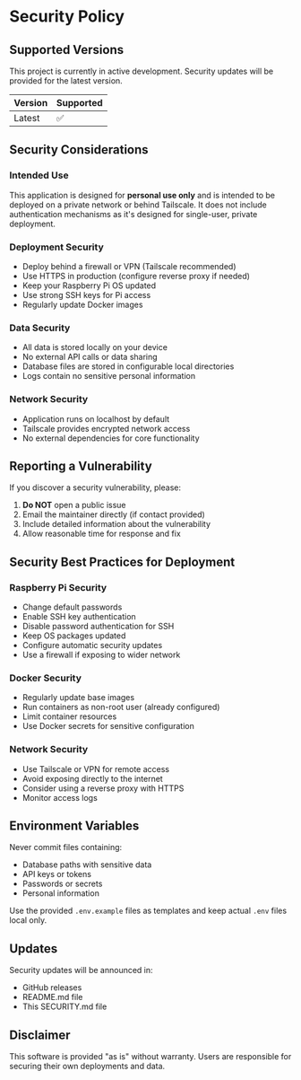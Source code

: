 # Security Policy

## Supported Versions

This project is currently in active development. Security updates will be provided for the latest version.

| Version | Supported          |
| ------- | ------------------ |
| Latest  | :white_check_mark: |

## Security Considerations

### Intended Use
This application is designed for **personal use only** and is intended to be deployed on a private network or behind Tailscale. It does not include authentication mechanisms as it's designed for single-user, private deployment.

### Deployment Security
- Deploy behind a firewall or VPN (Tailscale recommended)
- Use HTTPS in production (configure reverse proxy if needed)
- Keep your Raspberry Pi OS updated
- Use strong SSH keys for Pi access
- Regularly update Docker images

### Data Security
- All data is stored locally on your device
- No external API calls or data sharing
- Database files are stored in configurable local directories
- Logs contain no sensitive personal information

### Network Security
- Application runs on localhost by default
- Tailscale provides encrypted network access
- No external dependencies for core functionality

## Reporting a Vulnerability

If you discover a security vulnerability, please:

1. **Do NOT** open a public issue
2. Email the maintainer directly (if contact provided)
3. Include detailed information about the vulnerability
4. Allow reasonable time for response and fix

## Security Best Practices for Deployment

### Raspberry Pi Security
- Change default passwords
- Enable SSH key authentication
- Disable password authentication for SSH
- Keep OS packages updated
- Configure automatic security updates
- Use a firewall if exposing to wider network

### Docker Security
- Regularly update base images
- Run containers as non-root user (already configured)
- Limit container resources
- Use Docker secrets for sensitive configuration

### Network Security
- Use Tailscale or VPN for remote access
- Avoid exposing directly to the internet
- Consider using a reverse proxy with HTTPS
- Monitor access logs

## Environment Variables

Never commit files containing:
- Database paths with sensitive data
- API keys or tokens
- Passwords or secrets
- Personal information

Use the provided `.env.example` files as templates and keep actual `.env` files local only.

## Updates

Security updates will be announced in:
- GitHub releases
- README.md file
- This SECURITY.md file

## Disclaimer

This software is provided "as is" without warranty. Users are responsible for securing their own deployments and data.